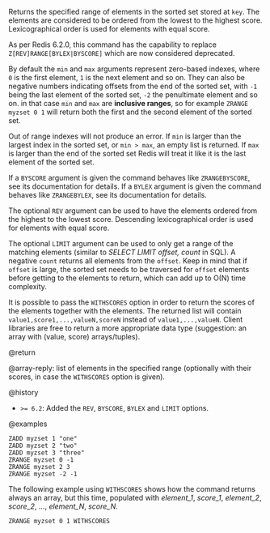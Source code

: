 Returns the specified range of elements in the sorted set stored at `key`.
The elements are considered to be ordered from the lowest to the highest score.
Lexicographical order is used for elements with equal score.

As per Redis 6.2.0, this command has the capability to replace `Z[REV]RANGE[BYLEX|BYSCORE]` which are now considered deprecated.

By default the `min` and `max` arguments represent zero-based indexes, where `0`
is the first element, `1` is the next element and so on.
They can also be negative numbers indicating offsets from the end of the sorted
set, with `-1` being the last element of the sorted set, `-2` the penultimate
element and so on. in that case
`min` and `max` are **inclusive ranges**, so for example `ZRANGE myzset 0 1`
will return both the first and the second element of the sorted set.

Out of range indexes will not produce an error.
If `min` is larger than the largest index in the sorted set, or `min > max`, an empty list is returned.
If `max` is larger than the end of the sorted set Redis will treat it like it
is the last element of the sorted set.

If a `BYSCORE` argument is given the command behaves like `ZRANGEBYSCORE`, see its documentation for details.
If a `BYLEX` argument is given the command behaves like `ZRANGEBYLEX`, see its documentation for details.

The optional `REV` argument can be used to have the elements ordered from the highest to the lowest score.
Descending lexicographical order is used for elements with equal score.

The optional `LIMIT` argument can be used to only get a range of the matching
elements (similar to _SELECT LIMIT offset, count_ in SQL). A negative `count`
returns all elements from the `offset`.
Keep in mind that if `offset` is large, the sorted set needs to be traversed for
`offset` elements before getting to the elements to return, which can add up to
O(N) time complexity.

It is possible to pass the `WITHSCORES` option in order to return the scores of
the elements together with the elements.
The returned list will contain `value1,score1,...,valueN,scoreN` instead of
`value1,...,valueN`.
Client libraries are free to return a more appropriate data type (suggestion: an
array with (value, score) arrays/tuples).

@return

@array-reply: list of elements in the specified range (optionally with
their scores, in case the `WITHSCORES` option is given).

@history

* `>= 6.2`: Added the `REV`, `BYSCORE`, `BYLEX` and `LIMIT` options.

@examples

```cli
ZADD myzset 1 "one"
ZADD myzset 2 "two"
ZADD myzset 3 "three"
ZRANGE myzset 0 -1
ZRANGE myzset 2 3
ZRANGE myzset -2 -1
```

The following example using `WITHSCORES` shows how the command returns always an array, but this time, populated with *element_1*, *score_1*, *element_2*, *score_2*, ..., *element_N*, *score_N*.

```cli
ZRANGE myzset 0 1 WITHSCORES
```
